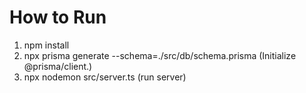 # How to Run
1. npm install
2. npx prisma generate --schema=./src/db/schema.prisma (Initialize @prisma/client.)
3. npx nodemon src/server.ts (run server)
